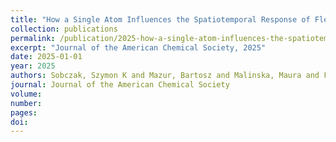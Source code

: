 ```yaml
---
title: "How a Single Atom Influences the Spatiotemporal Response of Flexible MOFs: Insights from Theory and Experiment"
collection: publications
permalink: /publication/2025-how-a-single-atom-influences-the-spatiotemporal-re/
excerpt: "Journal of the American Chemical Society, 2025"
date: 2025-01-01
year: 2025
authors: Sobczak, Szymon K and Mazur, Bartosz and Malinska, Maura and Formalik, Filip and Bon, Volodymyr and Khadiev, Azat and Kaskel, Stefan and Kuchta, Bogdan and Janiak, Agnieszka M and Roztocki, Kornel
journal: Journal of the American Chemical Society
volume: 
number: 
pages: 
doi: 
---
```

